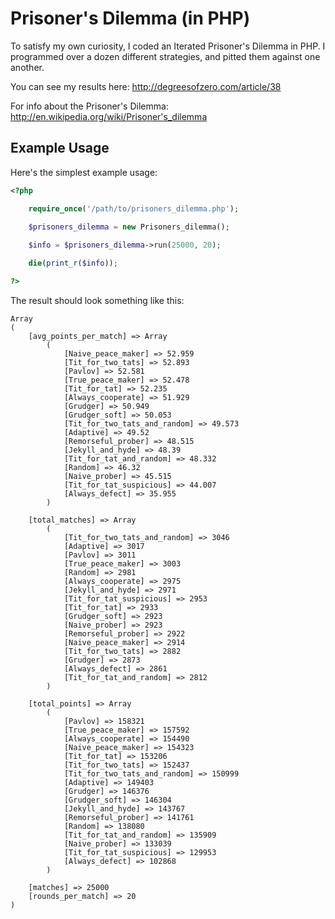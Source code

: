 # Prisoner's Dilemma (in PHP)

To satisfy my own curiosity, I coded an Iterated Prisoner's Dilemma in PHP. I programmed over a dozen different strategies, and pitted them against one another.

You can see my results here: http://degreesofzero.com/article/38

For info about the Prisoner's Dilemma: http://en.wikipedia.org/wiki/Prisoner's_dilemma

## Example Usage

Here's the simplest example usage:
```php
<?php

  	require_once('/path/to/prisoners_dilemma.php');

	$prisoners_dilemma = new Prisoners_dilemma();
    
	$info = $prisoners_dilemma->run(25000, 20);

	die(print_r($info));

?>
```

The result should look something like this:

```
Array
(
    [avg_points_per_match] => Array
        (
            [Naive_peace_maker] => 52.959
            [Tit_for_two_tats] => 52.893
            [Pavlov] => 52.581
            [True_peace_maker] => 52.478
            [Tit_for_tat] => 52.235
            [Always_cooperate] => 51.929
            [Grudger] => 50.949
            [Grudger_soft] => 50.053
            [Tit_for_two_tats_and_random] => 49.573
            [Adaptive] => 49.52
            [Remorseful_prober] => 48.515
            [Jekyll_and_hyde] => 48.39
            [Tit_for_tat_and_random] => 48.332
            [Random] => 46.32
            [Naive_prober] => 45.515
            [Tit_for_tat_suspicious] => 44.007
            [Always_defect] => 35.955
        )

    [total_matches] => Array
        (
            [Tit_for_two_tats_and_random] => 3046
            [Adaptive] => 3017
            [Pavlov] => 3011
            [True_peace_maker] => 3003
            [Random] => 2981
            [Always_cooperate] => 2975
            [Jekyll_and_hyde] => 2971
            [Tit_for_tat_suspicious] => 2953
            [Tit_for_tat] => 2933
            [Grudger_soft] => 2923
            [Naive_prober] => 2923
            [Remorseful_prober] => 2922
            [Naive_peace_maker] => 2914
            [Tit_for_two_tats] => 2882
            [Grudger] => 2873
            [Always_defect] => 2861
            [Tit_for_tat_and_random] => 2812
        )

    [total_points] => Array
        (
            [Pavlov] => 158321
            [True_peace_maker] => 157592
            [Always_cooperate] => 154490
            [Naive_peace_maker] => 154323
            [Tit_for_tat] => 153206
            [Tit_for_two_tats] => 152437
            [Tit_for_two_tats_and_random] => 150999
            [Adaptive] => 149403
            [Grudger] => 146376
            [Grudger_soft] => 146304
            [Jekyll_and_hyde] => 143767
            [Remorseful_prober] => 141761
            [Random] => 138080
            [Tit_for_tat_and_random] => 135909
            [Naive_prober] => 133039
            [Tit_for_tat_suspicious] => 129953
            [Always_defect] => 102868
        )

    [matches] => 25000
    [rounds_per_match] => 20
)
```
